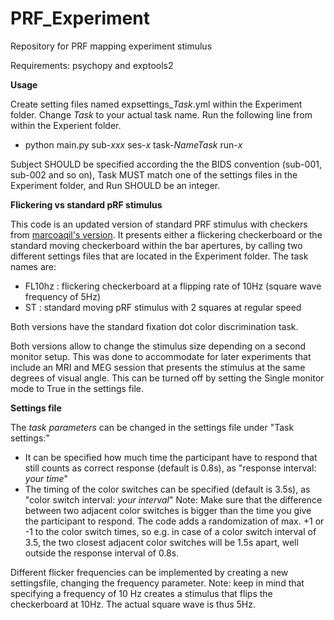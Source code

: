# PRF_Experiment
Repository for PRF mapping experiment stimulus

Requirements: psychopy and exptools2

**Usage**

Create setting files named expsettings_*Task*.yml within the Experiment folder. Change *Task* to your actual task name. Run the following line from within the Experient folder.

- python main.py sub-*xxx* ses-*x* task-*NameTask* run-*x*

Subject SHOULD be specified according the the BIDS convention (sub-001, sub-002 and so on), Task MUST match one of the settings files in the Experiment folder, and Run SHOULD be an integer.



**Flickering vs standard pRF stimulus**

This code is an updated version of standard PRF stimulus with checkers from [marcoaqil's version](https://github.com/marcoaqil/PRF_Experiment_Checkers).
It presents either a flickering checkerboard or the standard moving checkerboard within the bar apertures, by calling two different settings files that are located in the Experiment folder. The task names are:
- FL10hz : flickering checkerboard at a flipping rate of 10Hz (square wave frequency of 5Hz)
- ST :  standard moving pRF stimulus with 2 squares at regular speed

Both versions have the standard fixation dot color discrimination task.

Both versions allow to change the stimulus size depending on a second monitor setup.
This was done to accommodate for later experiments that include an MRI and MEG session that presents the stimulus at the same degrees of visual angle.
This can be turned off by setting the Single monitor mode to True in the settings file.



**Settings file**

The *task parameters* can be changed in the settings file under "Task settings:"
- It can be specified how much time the participant have to respond that still counts as correct response (default is 0.8s), as "response interval: *your time*"
- The timing of the color switches can be specified (default is 3.5s), as "color switch interval: *your interval*"
Note: Make sure that the difference between two adjacent color switches is bigger than the time you give the participant to respond.
The code adds a randomization of max. +1 or -1 to the color switch times, so e.g. in case of a color switch interval of 3.5, the two closest adjacent color switches will be 1.5s apart, well outside the response interval of 0.8s.

Different flicker frequencies can be implemented by creating a new settingsfile, changing the frequency parameter.
Note: keep in mind that specifying a frequency of 10 Hz creates a stimulus that flips the checkerboard at 10Hz. The actual square wave is thus 5Hz.
